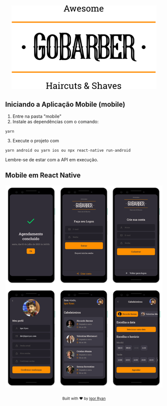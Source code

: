 <h1 align="center"><img src="../frontend/src/assets/logo_black.svg"/></h1>

## Iniciando a Aplicação Mobile (mobile)

1. Entre na pasta "mobile"
2. Instale as dependências com o comando:
```
yarn
```
3. Execute o projeto com
```
yarn android ou yarn ios ou npx react-native run-android
```

Lembre-se de estar com a API em execução.

## Mobile em React Native

<h4 align="center">
<img src="../frontend/src/assets/mobile-screens.png"/>
</h4>

<div align="center">
  <sub>Built with ❤︎ by <a href="https://www.linkedin.com/in/igorryan/">Igor Ryan</a>
</div>

